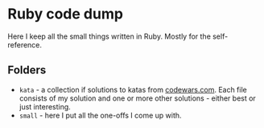 # Ruby code dump
Here I keep all the small things written in Ruby. Mostly for the self-reference.

## Folders
- `kata` - a collection if solutions to katas from [codewars.com](https://www.codewars.com/). Each file consists of my solution and one or more other solutions - either best or just interesting.
- `small` - here I put all the one-offs I come up with.
